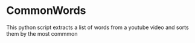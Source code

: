 # CommonWords
This python script extracts a list of words from a youtube video and sorts them by the most commmon
